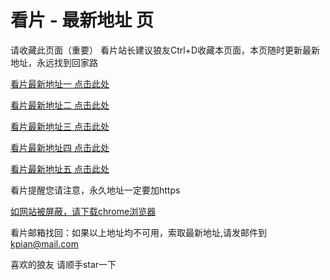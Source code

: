 # 看片 - 最新地址 页

请收藏此页面（重要）
看片站长建议狼友Ctrl+D收藏本页面，本页随时更新最新地址，永远找到回家路

[看片最新地址一 点击此处](https://8xjve.com/) 

[看片最新地址二 点击此处](https://8xjun.com/) 

[看片最新地址三 点击此处](https://8xjui.com/) 

[看片最新地址四 点击此处](https://8xjou.com/) 

[看片最新地址五 点击此处](https://8xjong.com/) 

看片提醒您请注意，永久地址一定要加https

[如网站被屏蔽，请下载chrome浏览器](https://8xe23.com/chrome_93.0.4577.82.apk) 

看片邮箱找回：如果以上地址均不可用，索取最新地址,请发邮件到 kpian@mail.com

喜欢的狼友 请顺手star一下
